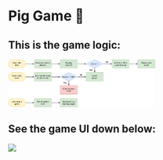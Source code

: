 # Pig Game 🎲
## This is the game logic:
<img src="pig-game-flowchart.png" width="300" />

## See the game UI down below:
<img src="https://user-images.githubusercontent.com/95955738/229296224-4741d11c-d47e-4957-8aab-271b7e3ca4b0.png" width="300" />
